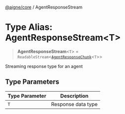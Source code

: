 [@aigne/core](../wiki/Home) / AgentResponseStream

# Type Alias: AgentResponseStream\<T\>

> **AgentResponseStream**\<`T`\> = `ReadableStream`\<[`AgentResponseChunk`](../wiki/TypeAlias.AgentResponseChunk)\<`T`\>\>

Streaming response type for an agent

## Type Parameters

| Type Parameter | Description        |
| -------------- | ------------------ |
| `T`            | Response data type |
